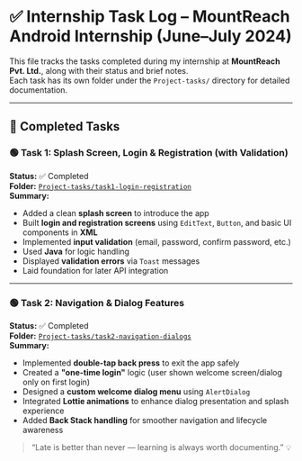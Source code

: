 # ✅ Internship Task Log – MountReach Android Internship (June–July 2024)

This file tracks the tasks completed during my internship at **MountReach Pvt. Ltd.**, along with their status and brief notes.  
Each task has its own folder under the `Project-tasks/` directory for detailed documentation.

---

## 📌 Completed Tasks

### 🟢 Task 1: Splash Screen, Login & Registration (with Validation)
**Status:** ✅ Completed  
**Folder:** [`Project-tasks/task1-login-registration`](./Project-tasks/task1-login-registration/)  
**Summary:**
- Added a clean **splash screen** to introduce the app
- Built **login and registration screens** using `EditText`, `Button`, and basic UI components in **XML**
- Implemented **input validation** (email, password, confirm password, etc.)
- Used **Java** for logic handling
- Displayed **validation errors** via `Toast` messages
- Laid foundation for later API integration

---

### 🟢 Task 2: Navigation & Dialog Features
**Status:** ✅ Completed  
**Folder:** [`Project-tasks/task2-navigation-dialogs`](./Project-tasks/task2-navigation-dialogs/)  
**Summary:**
- Implemented **double-tap back press** to exit the app safely
- Created a **"one-time login"** logic (user shown welcome screen/dialog only on first login)
- Designed a **custom welcome dialog menu** using `AlertDialog`
- Integrated **Lottie animations** to enhance dialog presentation and splash experience
- Added **Back Stack handling** for smoother navigation and lifecycle awareness


> “Late is better than never — learning is always worth documenting.” 💡
